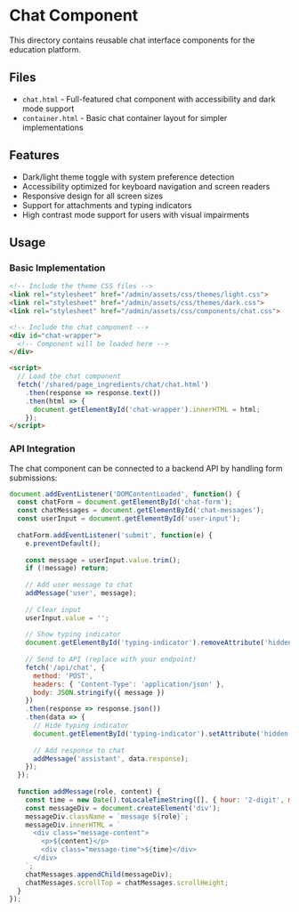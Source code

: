 # Chat Component

This directory contains reusable chat interface components for the education platform.

## Files

- `chat.html` - Full-featured chat component with accessibility and dark mode support
- `container.html` - Basic chat container layout for simpler implementations

## Features

- Dark/light theme toggle with system preference detection
- Accessibility optimized for keyboard navigation and screen readers
- Responsive design for all screen sizes
- Support for attachments and typing indicators
- High contrast mode support for users with visual impairments

## Usage

### Basic Implementation

```html
<!-- Include the theme CSS files -->
<link rel="stylesheet" href="/admin/assets/css/themes/light.css">
<link rel="stylesheet" href="/admin/assets/css/themes/dark.css">
<link rel="stylesheet" href="/admin/assets/css/components/chat.css">

<!-- Include the chat component -->
<div id="chat-wrapper">
  <!-- Component will be loaded here -->
</div>

<script>
  // Load the chat component
  fetch('/shared/page_ingredients/chat/chat.html')
    .then(response => response.text())
    .then(html => {
      document.getElementById('chat-wrapper').innerHTML = html;
    });
</script>
```

### API Integration

The chat component can be connected to a backend API by handling form submissions:

```javascript
document.addEventListener('DOMContentLoaded', function() {
  const chatForm = document.getElementById('chat-form');
  const chatMessages = document.getElementById('chat-messages');
  const userInput = document.getElementById('user-input');
  
  chatForm.addEventListener('submit', function(e) {
    e.preventDefault();
    
    const message = userInput.value.trim();
    if (!message) return;
    
    // Add user message to chat
    addMessage('user', message);
    
    // Clear input
    userInput.value = '';
    
    // Show typing indicator
    document.getElementById('typing-indicator').removeAttribute('hidden');
    
    // Send to API (replace with your endpoint)
    fetch('/api/chat', {
      method: 'POST',
      headers: { 'Content-Type': 'application/json' },
      body: JSON.stringify({ message })
    })
    .then(response => response.json())
    .then(data => {
      // Hide typing indicator
      document.getElementById('typing-indicator').setAttribute('hidden', true);
      
      // Add response to chat
      addMessage('assistant', data.response);
    });
  });
  
  function addMessage(role, content) {
    const time = new Date().toLocaleTimeString([], { hour: '2-digit', minute: '2-digit' });
    const messageDiv = document.createElement('div');
    messageDiv.className = `message ${role}`;
    messageDiv.innerHTML = `
      <div class="message-content">
        <p>${content}</p>
        <div class="message-time">${time}</div>
      </div>
    `;
    chatMessages.appendChild(messageDiv);
    chatMessages.scrollTop = chatMessages.scrollHeight;
  }
});
``` 